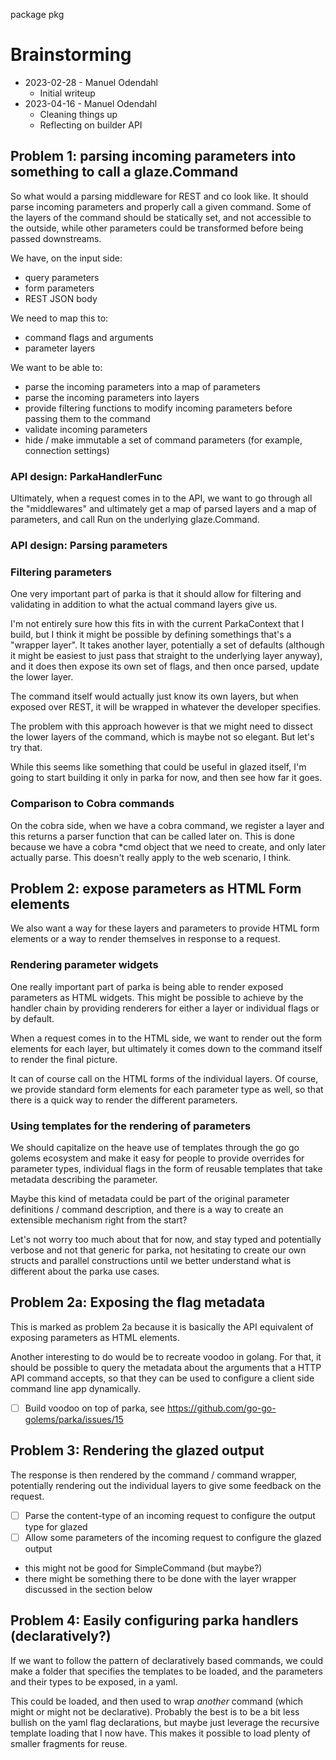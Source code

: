 package pkg

# Brainstorming

- 2023-02-28 - Manuel Odendahl
   - Initial writeup
- 2023-04-16 - Manuel Odendahl
   - Cleaning things up
   - Reflecting on builder API

## Problem 1: parsing incoming parameters into something to call a glaze.Command

So what would a parsing middleware for REST and co look like. It should
parse incoming parameters and properly call a given command. Some of the layers
of the command should be statically set, and not accessible to the outside,
while other parameters could be transformed before being passed downstreams.

We have, on the input side:
- query parameters
- form parameters
- REST JSON body

We need to map this to:
- command flags and arguments
- parameter layers

We want to be able to:
- parse the incoming parameters into a map of parameters
- parse the incoming parameters into layers
- provide filtering functions to modify incoming parameters before passing them to the command
- validate incoming parameters
- hide / make immutable a set of command parameters (for example, connection settings)

### API design: ParkaHandlerFunc

Ultimately, when a request comes in to the API, we want to go through all the
"middlewares" and ultimately get a map of parsed layers and a map of parameters,
and call Run on the underlying glaze.Command.

### API design: Parsing parameters


### Filtering parameters

One very important part of parka is that it should allow for filtering and validating
in addition to what the actual command layers give us.

I'm not entirely sure how this fits in with the current ParkaContext that I build,
but I think it might be possible by defining somethings that's a "wrapper layer".
It takes another layer, potentially a set of defaults (although it might be easiest to
just pass that straight to the underlying layer anyway), and it does then
expose its own set of flags, and then once parsed, update the lower layer.

The command itself would actually just know its own layers, but when exposed over REST,
it will be wrapped in whatever the developer specifies.

The problem with this approach however is that we might need to dissect the lower layers of the
command, which is maybe not so elegant. But let's try that.

While this seems like something that could be useful in glazed itself, I'm going to
start building it only in parka for now, and then see how far it goes.

### Comparison to Cobra commands

On the cobra side, when we have a cobra command, we register a layer and this
returns a parser function that can be called later on. This is done because
we have a cobra *cmd object that we need to create, and only later
actually parse. This doesn't really apply to the web scenario, I think.

## Problem 2: expose parameters as HTML Form elements

We also want a way for these layers and parameters to provide HTML form elements
or a way to render themselves in response to a request.

### Rendering parameter widgets

One really important part of parka is being able to render exposed parameters
as HTML widgets. This might be possible to achieve by the handler chain by providing
renderers for either a layer or individual flags or by default.

When a request comes in to the HTML side, we want to render out the form elements
for each layer, but ultimately it comes down to the command itself to render the final picture.

It can of course call on the HTML forms of the individual layers. Of course,
we provide standard form elements for each parameter type as well, so that there is a
quick way to render the different parameters.

### Using templates for the rendering of parameters

We should capitalize on the heave use of templates through the go go golems ecosystem
and make it easy for people to provide overrides for parameter types, individual flags
in the form of reusable templates that take metadata describing the parameter.

Maybe this kind of metadata could be part of the original parameter definitions / command description,
and there is a way to create an extensible mechanism right from the start?

Let's not worry too much about that for now, and stay typed and potentially verbose and
not that generic for parka, not hesitating to create our own structs and parallel constructions
until we better understand what is different about the parka use cases.

## Problem 2a: Exposing the flag metadata

This is marked as problem 2a because it is basically the API equivalent of exposing
parameters as HTML elements.

Another interesting to do would be to recreate voodoo in golang. For that, it should be
possible to query the metadata about the arguments that a HTTP API command accepts, so that
they can be used to configure a client side command line app dynamically.

- [ ] Build voodoo on top of parka, see https://github.com/go-go-golems/parka/issues/15

## Problem 3: Rendering the glazed output

The response is then rendered by the command / command wrapper, potentially rendering
out the individual layers to give some feedback on the request.

- [ ] Parse the content-type of an incoming request to configure the output type for glazed
- [ ] Allow some parameters of the incoming request to configure the glazed output
 - this might not be good for SimpleCommand (but maybe?)
 - there might be something there to be done with the layer wrapper discussed in the section
   below

## Problem 4: Easily configuring parka handlers (declaratively?)

If we want to follow the pattern of declaratively based commands,
we could make a folder that specifies the templates to be loaded,
and the parameters and their types to be exposed, in a yaml.

This could be loaded, and then used to wrap *another* command (which might or might not
be declarative). Probably the best is to be a bit less bullish on the yaml flag declarations,
but maybe just leverage the recursive template loading that I now have. This makes it possible
to load plenty of smaller fragments for reuse.
